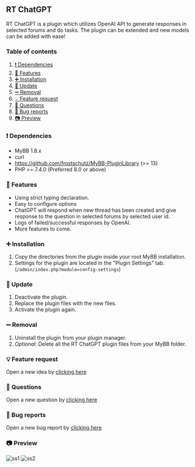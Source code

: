 ## RT ChatGPT
RT ChatGPT is a plugin which utilizes OpenAI API to generate responses in selected forums and do tasks. The plugin can be extended and new models can be added with ease!

### Table of contents

1. [❗ Dependencies](#-dependencies)
2. [📃 Features](#-features)
3. [➕ Installation](#-installation)
4. [🔼 Update](#-update)
5. [➖ Removal](#-removal)
6. [💡 Feature request](#-feature-request)
7. [🙏 Questions](#-questions)
8. [🐞 Bug reports](#-bug-reports)
9. [📷 Preview](#-preview)

### ❗ Dependencies
- MyBB 1.8.x
- curl
- https://github.com/frostschutz/MyBB-PluginLibrary (>= 13)
- PHP >= 7.4.0 (Preferred 8.0 or above)

### 📃 Features
- Using strict typing declaration.
- Easy to configure options
- ChatGPT will respond when new thread has been created and give response to the question in selected forums by selected user id.
- Logs of failed/successful responses by OpenAI.
- More features to come.

### ➕ Installation
1. Copy the directories from the plugin inside your root MyBB installation.
2. Settings for the plugin are located in the "Plugin Settings" tab. (`/admin/index.php?module=config-settings`)

### 🔼 Update
1. Deactivate the plugin.
2. Replace the plugin files with the new files.
3. Activate the plugin again.

### ➖ Removal
1. Uninstall the plugin from your plugin manager.
2. _Optional:_ Delete all the RT ChatGPT plugin files from your MyBB folder.

### 💡 Feature request
Open a new idea by [clicking here](https://github.com/RevertIT/mybb-rt_chatgpt/discussions/new?category=ideas)

### 🙏 Questions
Open a new question by [clicking here](https://github.com/RevertIT/mybb-rt_chatgpt/discussions/new?category=q-a)

### 🐞 Bug reports
Open a new bug report by [clicking here](https://github.com/RevertIT/mybb-rt_chatgpt/issues/new)

### 📷 Preview
<img src="https://i.postimg.cc/kgVZvqF4/ss1.png" alt="ss1"/>
<img src="https://i.postimg.cc/wjSrWZ0k/ss2.png" alt="ss2"/>